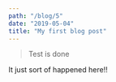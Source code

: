 ```yaml
---
path: "/blog/5"
date: "2019-05-04"
title: "My first blog post"
---
```


> Test is done

It just sort of happened here!!
